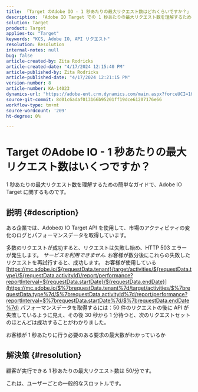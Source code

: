 ```yaml
---
title: 「Target のAdobe IO - 1 秒あたりの最大リクエスト数はどれくらいですか？」
description: 「Adobe IO Target での 1 秒あたりの最大リクエスト数を理解するための簡単なガイド」
solution: Target
product: Target
applies-to: "Target"
keywords: "KCS, Adobe IO, API リクエスト"
resolution: Resolution
internal-notes: null
bug: false
article-created-by: Zita Rodricks
article-created-date: "4/17/2024 12:15:40 PM"
article-published-by: Zita Rodricks
article-published-date: "4/17/2024 12:21:15 PM"
version-number: 8
article-number: KA-14023
dynamics-url: "https://adobe-ent.crm.dynamics.com/main.aspx?forceUCI=1&pagetype=entityrecord&etn=knowledgearticle&id=cd280132-b4fc-ee11-a1ff-6045bd0065b6"
source-git-commit: 8d01c6adaf013166b95201ff19dce61207176e66
workflow-type: tm+mt
source-wordcount: '209'
ht-degree: 0%

---
```


# Target のAdobe IO - 1 秒あたりの最大リクエスト数はいくつですか？


1 秒あたりの最大リクエスト数を理解するための簡単なガイドで、Adobe IO Target に関するものです。

## 説明 {#description}


ある企業では、Adobeの IO Target API を使用して、市場のアクティビティの変化のログとパフォーマンスデータを取得しています。

多数のリクエストが成功すると、リクエストは失敗し始め、HTTP 503 エラーが発生します。 *サービスを利用できません*. お客様が数分後にこれらの失敗したリクエストを再試行すると、成功します。 お客様が使用している [https://mc.adobe.io/${requestData.tenant}/target/activities/${requestData.type}/${requestData.activityId}/report/performance?reportInterval=${requestData.startDate}/${requestData.endDate}](https://mc.adobe.io/$%7brequestData.tenant%7d/target/activities/$%7brequestData.type%7d/$%7brequestData.activityId%7d/report/performance?reportInterval=$%7brequestData.startDate%7d/$%7brequestData.endDate%7d) パフォーマンスデータを取得するには：50 件のリクエストの後に API が失敗しているように見え、その後 30 秒から 1 分待つと、次のリクエストセットのほとんどは成功することがわかりました。

お客様が 1 秒あたりに行う必要のある要求の最大数がわかっているか


## 解決策 {#resolution}


顧客が実行できる 1 秒あたりの最大リクエスト数は 50/分です。

これは、ユーザーごとの一般的なスロットルです。
